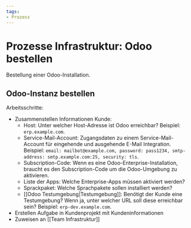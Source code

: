 ```yaml
---
tags:
- Prozess
---
```

# Prozesse Infrastruktur: Odoo bestellen
Bestellung einer Odoo-Installation.

## Odoo-Instanz bestellen
Arbeitsschritte:
* Zusammenstellen Informationen Kunde:
	* Host: Unter welcher Host-Adresse ist Odoo erreichbar? Beispiel: `erp.example.com`. 
	* Service-Mail-Account: Zugangsdaten zu einem Service-Mail-Account für eingehende und ausgehende E-Mail Integration. Beispiel: `email: mailbot@example.com, password: pass1234, smtp-address: smtp.example.com:25, security: tls`.
	* Subscription-Code: Wenn es eine Odoo-Enterprise-Installation, braucht es den Subscription-Code um die Odoo-Umgebung zu aktivieren.
	* Liste der Apps: Welche Enterprise-Apps müssen aktiviert werden?
	* Sprackpaket: Welche Sprachpakete sollen installiert werden?
	* [[Odoo Testumgebung|Testumgebung]]: Benötigt der Kunde eine Testumgebung? Wenn ja, unter welcher URL soll diese erreichbar sein? Beispiel: `erp-dev.example.com`.
* Erstellen Aufgabe in Kundenprojekt mit Kundeninformationen
* Zuweisen an [[Team Infrastruktur]]